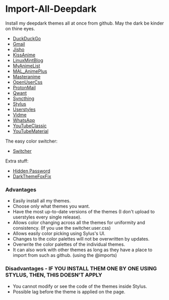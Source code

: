# Import-All-Deepdark
Install my deepdark themes all at once from github. May the dark be kinder on thine eyes.

+ [DuckDuckGo](https://gitlab.com/RaitaroH/DuckDuckGo-DeepDark/raw/master/DuckDuckGoDeepDark.user.css)
+ [Gmail](https://gitlab.com/RaitaroH/Gmail-DeepDark/raw/master/GmailDeepDark.user.css)
+ [Jisho](https://gitlab.com/RaitaroH/Jisho-DeepDark/raw/master/JishoDeepDark.user.css)
+ [KissAnime](https://gitlab.com/RaitaroH/KissAnime-DeepDark/raw/master/KissAnimeDeepDark.user.css)
+ [LinuxMintBlog](https://gitlab.com/RaitaroH/LinuxMint_Blog-Deepdark/raw/master/LinuxMintBlog-DeepDark.user.css)
+ [MyAnimeList](https://gitlab.com/RaitaroH/MyAnimeList-DeepDark/raw/master/MyAnimeListDeepDark.user.css)
+ [MAL_AnimePlus](https://gitlab.com/RaitaroH/MAL_AnimePlusGraph-DeepDark/raw/master/MAL_AnimePlusGraphDeepDark.user.css)
+ [Masteranime](https://gitlab.com/RaitaroH/Masteranime-DeepDark/raw/master/Masteranime-DeepDark.user.css)
+ [OpenUserCss](https://rawgit.com/OpenUserCSS/OpenUserCSS-DeepDark/master/OpenUserCSSDeepDark.user.css)
+ [ProtonMail](https://gitlab.com/RaitaroH/ProtonMail-DeepDark/raw/master/ProtonMailDeepDark.user.css)
+ [Qwant](https://gitlab.com/RaitaroH/Qwant-DeepDark/raw/master/Qwant.user.css)
+ [Syncthing](https://gitlab.com/RaitaroH/Syncthing-DeepDark/raw/master/SyncthingDeepDark.user.css)
+ [Stylus](https://gitlab.com/RaitaroH/Stylus-DeepDark/raw/master/StylusDeepDark.user.css)
+ [Userstyles](https://gitlab.com/RaitaroH/Userstyles-DeepDark/raw/master/UserstylesDeepDark.user.css)
+ [Vidme](https://gitlab.com/RaitaroH/Vidme-DeepDark/raw/master/VidmeDeepDark.user.css)
+ [WhatsApp](https://gitlab.com/RaitaroH/WhatsApp-DeepDark/raw/master/WhatsAppDeepDark.user.css)
+ [YouTubeClassic](https://gitlab.com/RaitaroH/YouTube-DeepDark/raw/master/YouTubeDeepDarkClassic.user.css)
+ [YouTubeMaterial](https://gitlab.com/RaitaroH/YouTube-DeepDark/raw/master/YouTubeDeepDarkMaterial.user.css)

The easy color switcher:
+ [Switcher](https://gitlab.com/RaitaroH/Import-All-Deepdark/raw/master/switcher.user.css)

Extra stuff:
+ [Hidden Password](https://gitlab.com/RaitaroH/Hidden-Password/master/HiddenPassword.user.css)
+ [DarkThemeFoxFix](https://gitlab.com/RaitaroH/DarkThemeFoxFix/master/DarkThemeFoxFix.user.css)

### Advantages
+ Easily install all my themes.         
+ Choose only what themes you want.      
+ Have the most up-to-date versions of the themes (I don't upload to userstyles every single release).            
+ Allows color changing across all the themes for uniformity and consistency. (If you use the switcher.user.css)                 
+ Allows easily color picking using Sylus's UI.
+ Changes to the color palettes will not be overwritten by updates.         
+ Overwrite the color palettes of the individual themes.         
+ It can also work with other themes as long as they have a place to import from such as github. (using the @imports)         

### Disadvantages - IF YOU INSTALL THEM ONE BY ONE USING STYLUS, THEN, THIS DOESN'T APPLY
+ You cannot modify or see the code of the themes inside Stylus.         
+ Possible lag before the theme is applied on the page.         